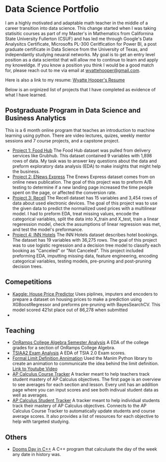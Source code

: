 # Data Science Portfolio
I am a highly motivated and adaptable math teacher in the middle of a career transition into data science.  This change started when I was taking statisitic courses as part of my Master's in Mathematics from Californina State University Fullerton (CSUF) and has led me through Google's Data Analysitcs Certificate, Microsofts PL-300 Ceritfication for Power BI, a post graduate certificate in Data Science from the University of Texas, and independantly studying neuaral networks.  My goal is to get an entry level position as a data scientist that will allow me to continue to learn and apply my knoweldge.  If you know a position you think I would be a good match for, please reach out to me via email at wyattehooper@gmail.com.  

Here is also a link to my resume: [Wyatte Hooper's Resume](https://github.com/Math-Wise/Portfolio/blob/main/HooperResume2024.pdf)

Below is an orginized list of projects that I have completed as evidence of what I have learned. 

## Postgraduate Program in Data Science and Business Analytics
This is a 6 month online program that teaches an introduction to machine learning using python.  There are video lectures, quizes, weekly mentor sessions and 7 course projects, and a capstone project.

- [Project 1: Food Hub](https://github.com/Math-Wise/Portfolio/blob/main/Project1_FoodHub.ipynb) The Food Hub dataset was pulled from delivery services like Grubhub. This dataset contained 9 variables with 1,898 rows of data.  My task was to answer key questions about the data and preform exploratory data analysis (EDA) to make insights that might help the business.
- [Project 2: ENews Express](https://github.com/Math-Wise/Portfolio/blob/main/Project2_ENewsExpress.ipynb) The Enews Express dataset comes from on online news publication.  The goal of this project was to preform A/B testing to determine if a new landing page increased the time people spent on the page, or affected the conversion rate.
- [Project 3: Recell](https://github.com/Math-Wise/Portfolio/blob/main/Project3_Recell.ipynb) The Recell dataset has 15 variables and 3,454 rows of data about used electronic devices.  The goal of this project was to use the given data to predict the normailized used prices with a multilinear model.  I had to  preform EDA, treat missing values, encode the categorical variables,  split the data into X_train and X_test, train a linear regeression model, check the assumptions of linear regression was met, and test the model's preformance.
- [Project 4: INN Hotels](https://github.com/Math-Wise/Portfolio/blob/main/Project4_INNHotels.ipynb) The INN Hotels dataset describes hotel bookings.  The dataset has 19 variables with 36,275 rows.  The goal of this project was to use logistic regression and a decision tree model to classify each booking as "Canceled" or "Not Canceled". This project included preforming EDA, imputting missing data, feature engineering, encoding categorical variables, testing models, pre-pruning and post-pruning decision trees.

## Comepetitions
- [Kaggle: House Price Predictor](https://github.com/Math-Wise/Portfolio/blob/main/KaggleHousingPriceWinner.ipynb) Uses piplines, imputers and encoders to prepare a dataset on housing prices to make a prediction using XGBoostRegressor and preforms pre-pruning with BayesSearchCV.  This model scored 421st place out of 86,278 when submitted
- 

## Teaching
- [OnRamps College Algebra Semester Analysis](https://github.com/Math-Wise/Portfolio/blob/main/SemesterData(Shareable).ipynb) A EDA of the college grades for a section of OnRamps College Algebra.
- [TSIAA2 Exam Analysis](https://github.com/Math-Wise/Portfolio/blob/main/TSIA2_AnalysisShareable.ipynb) A EDA of TSIA 2.0 Exam scores.
- [Formal Limit Definition Annimation](https://github.com/Math-Wise/Portfolio/blob/main/FormalLimDef.ipynb) Used the Manim Python library to create an animation to communicate the idea behind the limit definition.  [Link to Youtube Video](https://www.youtube.com/watch?v=k8zTbI4jCNE)
- [AP Calculus Course Tracker](https://github.com/Math-Wise/Portfolio/blob/main/APCalculusCourseMasteryTracker.xlsx) A tracker meant to help teachers track student mastery of AP Calculus objectives.  The first page is an overview to see averages for each section and lesson.  Every unit has an addition page where you can input scores and see both indivual student data as well as averages.
- [AP Calculus Student Tracker](https://github.com/Math-Wise/Portfolio/blob/main/APCalculusScholarMasteryReport.xlsx) A tracker meant to help individual students track their mastery of AP Calculus objectives.  Connects to the AP Calculus Course Tracker to automatically update students and course average scores.  It also provides a list of resources for each objective to help with targeted studying. 

## Others
- [Dooms Day in C++](https://github.com/Math-Wise/Portfolio/blob/main/DoomsDay.cpp) A C++ program that calculuate the day of the week any date in history was.  
 
